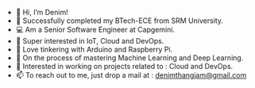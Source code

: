 - 👋 Hi, I’m Denim!
- 📖 Successfully completed my BTech-ECE from SRM University.
- 💻 Am a Senior Software Engineer at Capgemini.
- 👀 Super interested in IoT, Cloud and DevOps.
- 🧰 Love tinkering with Arduino and Raspberry Pi.
- 🌱 On the process of mastering Machine Learning and Deep Learning.
- 💞️ Interested in working on projects related to : Cloud and DevOps.
- 📫 To reach out to me, just drop a mail at : denimthangjam@gmail.com

<!---
Denim-Thangjam/Denim-Thangjam is a ✨ special ✨ repository because its `README.md` (this file) appears on your GitHub profile.
You can click the Preview link to take a look at your changes.
--->
